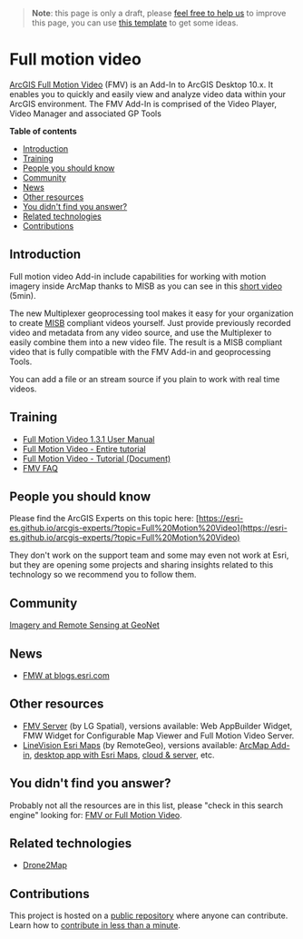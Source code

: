> **Note**: this page is only a draft, please [feel free to help us](#contributions) to improve this page, you can use [this template](https://github.com/esri-es/awesome-arcgis/blob/master/RESOURCE_PAGE_TEMPLATE.md) to get some ideas.

# Full motion video
[ArcGIS Full Motion Video](http://www.esri.com/products/arcgis-capabilities/imagery/full-motion-video)
(FMV) is an Add-In to ArcGIS Desktop 10.x. It enables you to quickly and easily
view and analyze video data within your ArcGIS environment. The FMV Add-In is
comprised of the Video Player, Video Manager and associated GP Tools

<!-- START doctoc generated TOC please keep comment here to allow auto update -->
<!-- DON'T EDIT THIS SECTION, INSTEAD RE-RUN doctoc TO UPDATE -->
**Table of contents**

- [Introduction](#introduction)
- [Training](#training)
- [People you should know](#people-you-should-know)
- [Community](#community)
- [News](#news)
- [Other resources](#other-resources)
- [You didn't find you answer?](#you-didnt-find-you-answer)
- [Related technologies](#related-technologies)
- [Contributions](#contributions)

<!-- END doctoc generated TOC please keep comment here to allow auto update -->

## Introduction
Full motion video Add-in include capabilities for working with motion imagery inside
ArcMap thanks to MISB as you can see in this [short video](http://www.esri.com/videos/watch?videoid=2805&isLegacy=true&title=introduction-to-the-full-motion-video-add_dash_in) (5min).

The new Multiplexer geoprocessing tool makes it easy for your
organization to create [MISB](http://www.gwg.nga.mil/misb/faq.html) compliant
videos yourself. Just provide previously recorded video and metadata from any
video source, and use the Multiplexer to easily combine them into a new video
file. The result is a MISB compliant video that is fully compatible with the
FMV Add-in and geoprocessing Tools.

You can add a file or an stream source if you plain to work with real time videos.

## Training

* [Full Motion Video 1.3.1 User Manual](https://community.esri.com/servlet/JiveServlet/downloadBody/8607-102-1-10723/Full%20Motion%20Video%201.3.1%20User%20Manual.pdf)
* [Full Motion Video - Entire tutorial](https://esri.app.box.com/s/1wj8k5t44so7oy8phcaioik3zebc9bf0)
* [Full Motion Video - Tutorial (Document)](https://esri.app.box.com/s/pgsmra3npv54thnmgfwesu82uqey5bc4)
* [FMV FAQ](https://community.esri.com/docs/DOC-8379-frequently-asked-questions-about-fmv)

## People you should know
Please find the ArcGIS Experts on this topic here: [https://esri-es.github.io/arcgis-experts/?topic=Full%20Motion%20Video](https://esri-es.github.io/arcgis-experts/?topic=Full%20Motion%20Video)

They don't work on the support team and some may even not work at Esri,
but they are opening some projects and sharing insights related to this
technology so we recommend you to follow them.

## Community

[Imagery and Remote Sensing at GeoNet](https://community.esri.com/community/gis/imagery-and-remote-sensing/content?filterID=contentstatus%5Bpublished%5D~category%5Bfull-motion-video%5D)

## News

* [FMW at blogs.esri.com](https://blogs.esri.com/esri/globalsearch/?mssearch=fmv&msp=1&mswhere=all)

## Other resources

* [FMV Server](http://fmvserver.com/shop/) (by LG Spatial), versions available: Web AppBuilder Widget, FMW Widget for Configurable Map Viewer and Full Motion Video Server.
* [LineVision Esri Maps](https://www.remotegeo.com/) (by RemoteGeo), versions available: [ArcMap Add-in](https://www.remotegeo.com/geospatial-video-software/desktop-video-gis/lv-esri-arcmap-add-in/), [desktop app with Esri Maps](https://www.remotegeo.com/geospatial-video-software/desktop-video-gis/linevision-esri-maps/), [cloud & server](https://www.remotegeo.com/geospatial-video-software/cloud-video-gis/), etc.

## You didn't find you answer?

Probably not all the resources are in this list, please "check in this search engine" looking for: [FMV or Full Motion Video](https://esri-es.github.io/arcgis-search/?search=fmv%20or%20%22full%20motion%20video%22&utm_campaign=awesome-list&utm_source=awesome-list&utm_medium=page).

## Related technologies

* [Drone2Map](../../../drone2map/README.md)

## Contributions

This project is hosted on a [public repository](https://github.com/hhkaos/awesome-arcgis) where anyone can contribute. Learn how to [contribute in less than a minute](https://github.com/hhkaos/awesome-arcgis/blob/master/CONTRIBUTING.md#contributions).